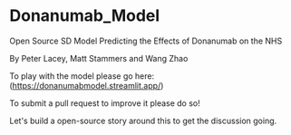 # Donanumab_Model
Open Source SD Model Predicting the Effects of Donanumab on the NHS

By Peter Lacey, Matt Stammers and Wang Zhao

To play with the model please go here: (https://donanumabmodel.streamlit.app/)

To submit a pull request to improve it please do so!

Let's build a open-source story around this to get the discussion going.